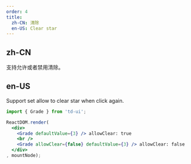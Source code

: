 ```yaml
---
order: 4
title:
  zh-CN: 清除
  en-US: Clear star
---
```


## zh-CN

支持允许或者禁用清除。

## en-US

Support set allow to clear star when click again.

````jsx
import { Grade } from 'td-ui';

ReactDOM.render(
  <div>
    <Grade defaultValue={3} /> allowClear: true
    <br />
    <Grade allowClear={false} defaultValue={3} /> allowClear: false
  </div>
, mountNode);
````